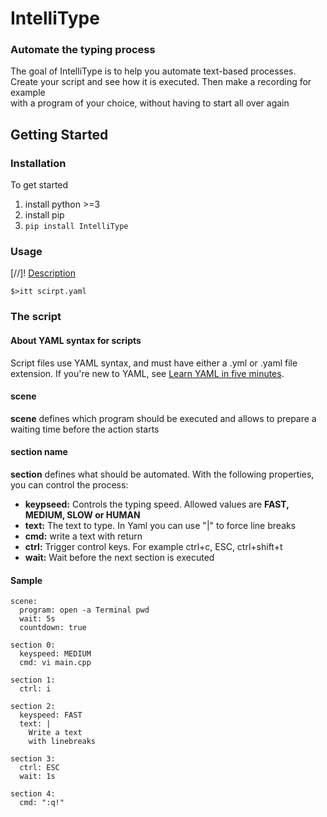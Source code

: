 # IntelliType
### Automate the typing process
The goal of IntelliType is to help you automate text-based processes. Create your script and see how it is executed. Then make a recording for example  
with a program of your choice, without having to start all over again


## Getting Started
### Installation
To get started
1. install python >=3
2. install pip
3. `pip install IntelliType`

### Usage
[//]! [Description](https://raw.githubusercontent.com/pmqtt/IntelliType/master/Images/IntelliType.gif)


`$>itt scirpt.yaml`

### The script
#### About YAML syntax for scripts
Script files use YAML syntax, and must have either a .yml or .yaml file extension. 
If you're new to YAML, see [Learn YAML in five minutes](https://www.codeproject.com/Articles/1214409/Learn-YAML-in-five-minutes).

#### scene
**scene** defines which program should be 
executed and allows to prepare a waiting
 time before the action starts

#### section name
**section** defines what should be automated. With the following properties, you can control the process:
* **keypseed:** Controls the typing speed. Allowed values are **FAST, MEDIUM, SLOW or HUMAN**
* **text:** The text to type. In Yaml you can use "|" to force line breaks
* **cmd:** write a text with return
* **ctrl:** Trigger control keys. For example ctrl+c, ESC, ctrl+shift+t
* **wait:** Wait before the next section is executed 

#### Sample
```shell
scene:
  program: open -a Terminal pwd
  wait: 5s
  countdown: true

section 0:
  keyspeed: MEDIUM
  cmd: vi main.cpp

section 1:
  ctrl: i

section 2:
  keyspeed: FAST
  text: |
    Write a text
    with linebreaks

section 3:
  ctrl: ESC
  wait: 1s

section 4:
  cmd: ":q!"
```
